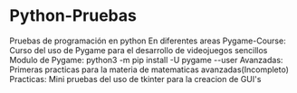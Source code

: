 # Python-Pruebas
Pruebas de programación en python
En diferentes areas
Pygame-Course: Curso del uso de Pygame para el desarrollo de videojuegos sencillos
	Modulo de Pygame: python3 -m pip install -U pygame --user
Avanzadas: Primeras practicas para la materia de matematicas avanzadas(Incompleto)
Practicas: Mini pruebas del uso de tkinter para la creacion de GUI's